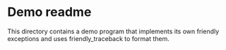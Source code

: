 # Demo readme

This directory contains a demo program that implements its own friendly
exceptions and uses friendly_traceback to format them.
